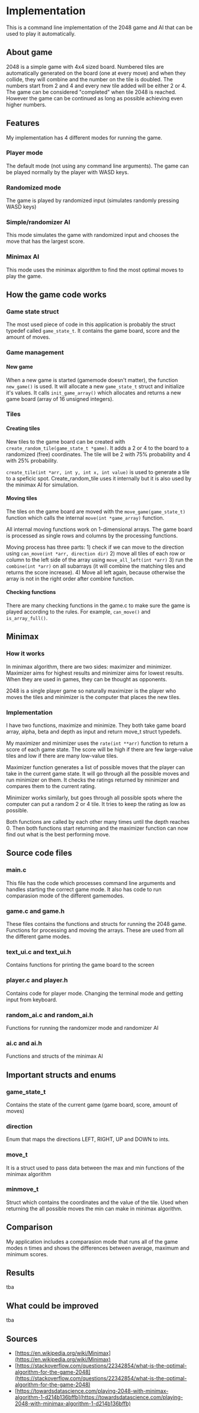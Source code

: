 # Implementation
This is a command line implementation of the 2048 game and AI that can be used
to play it automatically.

## About game
2048 is a simple game with 4x4 sized board. Numbered tiles are automatically
generated on the board (one at every
move) and when they collide, they will combine and the number on the tile is
doubled. The numbers start from 2 and 4 and every new tile added will be either
2 or 4. The game can be considered "completed" when tile 2048 is reached.
However the game can be continued as long as possible achieving even higher
numbers.

## Features
My implementation has 4 different modes for running the game.
### Player mode
The default mode (not using any command line arguments). The game can be played
normally by the player with WASD keys.

### Randomized mode
The game is played by randomized input (simulates randomly pressing WASD keys)

### Simple/randomizer AI
This mode simulates the game with randomized input and chooses the move that has
the largest score.

### Minimax AI
This mode uses the minimax algorithm to find the most optimal moves to play the
game.

## How the game code works
### Game state struct
The most used piece of code in this application is probably the struct typedef
called ```game_state_t```. It contains the game board, score and the amount of
moves.

### Game management
#### New game
When a new game is started (gamemode doesn't matter), the function
```new_game()``` is used. It will allocate a new ```game_state_t``` struct
and initialize it's values. It calls ```init_game_array()``` which allocates
and returns a new game board (array of 16 unsigned integers).

### Tiles
#### Creating tiles
New tiles to the game board can be created with
```create_random_tile(game_state_t *game)```. It adds a 2 or 4 to the board to a
randomized (free) coordinates. The tile will be 2 with 75% probability and 4
with 25% probability.

```create_tile(int *arr, int y, int x, int value)``` is used to generate a tile
to a speficic spot. Create_random_tile uses it internally but it is also used by
the minimax AI for simulation.

#### Moving tiles
The tiles on the game board are moved with the ```move_game(game_state_t)```
function which calls the internal ```move(int *game_array)``` function.

All internal moving functions work on 1-dimensional arrays. The game board is
processed as single rows and columns by the processing functions.

Moving process has three parts: 1) check if we can move to the direction using
```can_move(int *arr, direction dir)``` 2) move all tiles of each row or column
to the left side of the array using ```move_all_left(int *arr)``` 3) run the
```combine(int *arr)``` on all subarrays (it will combine the matching tiles
and returns the score increase). 4) Move all left again, because otherwise the
array is not in the right order after combine function.

#### Checking functions
There are many checking functions in the game.c to make sure the game is played
according to the rules. For example, ```can_move()``` and ```is_array_full()```.

## Minimax
### How it works
In minimax algorithm, there are two sides: maximizer and minimizer. Maximizer
aims for highest results and minimizer aims for lowest results. When they are
used in games, they can be thought as opponents.

2048 is a single player game so naturally maximizer is the player who moves the
tiles and minimizer is the computer that places the new tiles.

### Implementation
I have two functions, maximize and minimize. They both take game board array,
alpha, beta and depth as input and return move_t struct typedefs.

My maximizer and minimizer uses the ```rate(int **arr)``` function to return
a score of each game state. The score will be high if there are few large-value
tiles and low if there are many low-value tiles.

Maximizer function generates a list of possible moves that the player can take
in the current game state. It will go through all the possible moves and run
minimizer on them. It checks the ratings returned by minimizer and
compares them to the current rating.

Minimizer works similarly, but goes through all possible spots where the
computer can put a random 2 or 4 tile. It tries to keep the rating as low as
possible.

Both functions are called by each other many times until the depth reaches 0.
Then both functions start returning and the maximizer function can now find out
what is the best performing move.

## Source code files
### main.c
This file has the code which processes command line arguments and handles
starting the correct game mode. It also has code to run comparasion mode of the
different gamemodes.

### game.c and game.h
These files contains the functions and structs for running the 2048 game.
Functions for processing and moving the arrays. These are used from all the
different game modes.

### text_ui.c and text_ui.h
Contains functions for printing the game board to the screen

### player.c and player.h
Contains code for player mode. Changing the terminal mode and getting input
from keyboard.

### random_ai.c and random_ai.h
Functions for running the randomizer mode and randomizer AI

### ai.c and ai.h
Functions and structs of the minimax AI

## Important structs and enums
### game_state_t
Contains the state of the current game (game board, score, amount of moves)

### direction
Enum that maps the directions LEFT, RIGHT, UP and DOWN to ints.

### move_t
It is a struct used to pass data between the max and min functions of the
minimax algorithm

### minmove_t
Struct which contains the coordinates and the value of the tile. Used when
returning the all possible moves the min can make in minimax algorithm.

## Comparison
My application includes a comparasion mode that runs all of the game modes n
times and shows the differences between average, maximum and minimum scores.

## Results
tba

## What could be improved
tba

## Sources
- [https://en.wikipedia.org/wiki/Minimax](https://en.wikipedia.org/wiki/Minimax)
- [https://stackoverflow.com/questions/22342854/what-is-the-optimal-algorithm-for-the-game-2048](https://stackoverflow.com/questions/22342854/what-is-the-optimal-algorithm-for-the-game-2048)
- [https://towardsdatascience.com/playing-2048-with-minimax-algorithm-1-d214b136bffb](https://towardsdatascience.com/playing-2048-with-minimax-algorithm-1-d214b136bffb)


